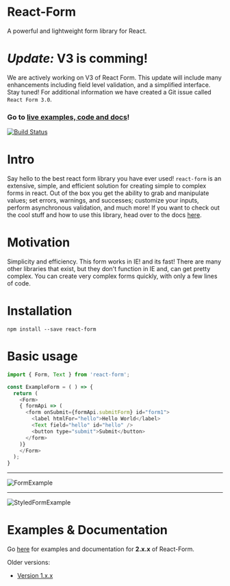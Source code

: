 # React-Form
A powerful and lightweight form library for React.

# *Update:* V3 is comming!  

We are actively working on V3 of React Form. This update will include many enhancements including field level validation, and a simplified interface. Stay tuned! For additional information we have created a Git issue called `React Form 3.0`.

### Go to [live examples, code and docs](https://react-form.js.org)!

[![Build Status](https://travis-ci.org/react-tools/react-form.svg?branch=v0.11.1)](https://travis-ci.org/react-tools/react-form)

# Intro
Say hello to the best react form library you have ever used! `react-form` is an extensive, simple, and efficient solution for creating simple to complex forms in react. Out of the box you get the ability to grab and manipulate values; set errors, warnings, and successes; customize your inputs, perform asynchronous validation, and much more! If you want to check out the cool stuff and how to use this library, head over to the docs [here](https://react-form.js.org).

# Motivation
Simplicity and efficiency. This form works in IE! and its fast!
There are many other libraries that exist, but they don't function in
IE and, can get pretty complex. You can create very complex forms quickly,
with only a few lines of code.

# Installation
`npm install --save react-form`

# Basic usage
```javascript
import { Form, Text } from 'react-form';

const ExampleForm = ( ) => {
  return (
    <Form>
    { formApi => (
      <form onSubmit={formApi.submitForm} id="form1">
        <label htmlFor="hello">Hello World</label>
        <Text field="hello" id="hello" />
        <button type="submit">Submit</button>
      </form>
    )}
    </Form>
  );
}
```
---

![FormExample](https://react-form.js.org/assets/FormExample.gif "FormExample")

---

![StyledFormExample](https://react-form.js.org/assets/StyledFormExample.gif "StyledFormExample")


# Examples & Documentation
Go [here](https://react-form.js.org) for examples and documentation for **2.x.x** of React-Form.

Older versions:
* [Version 1.x.x](https://github.com/react-tools/react-form/tree/v1.3.0)
